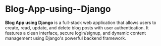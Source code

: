 # Blog-App-using--Django
**Blog App using Django** is a full-stack web application that allows users to create, read, update, and delete blog posts with user authentication. It features a clean interface, secure login/signup, and dynamic content management using Django's powerful backend framework.

